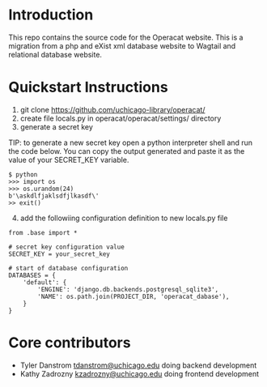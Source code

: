 Introduction
============

This repo contains the source code for the Operacat website. This is a migration from a php and eXist xml database website to Wagtail and relational database website. 

Quickstart Instructions
=======================

1. git clone https://github.com/uchicago-library/operacat/
2. create file locals.py in operacat/operacat/settings/ directory
3. generate a secret key

TIP: to generate a new secret key open a python interpreter shell and run the code below. You can copy the output generated and paste it as the value of your SECRET_KEY variable.

```
$ python
>>> import os
>>> os.urandom(24)
b'\askdlfjaklsdfjlkasdf\'
>> exit()
```

4. add the followiing configuration definition to new locals.py file

```
from .base import * 

# secret key configuration value
SECRET_KEY = your_secret_key

# start of database configuration
DATABASES = {
    'default': {
        'ENGINE': 'django.db.backends.postgresql_sqlite3',
        'NAME': os.path.join(PROJECT_DIR, 'operacat_dabase'),
    }
}
```

Core contributors
=================

- Tyler Danstrom <tdanstrom@uchicago.edu> doing backend development
- Kathy Zadrozny <kzadrozny@uchicago.edu> doing frontend development
